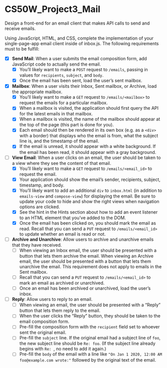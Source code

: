 
# CS50W_Project3_Mail

Design a front-end for an email client that makes API calls to send and receive emails.

Using JavaScript, HTML, and CSS, complete the implementation of your single-page-app email client inside of inbox.js. The following requirements must to be fulfill:
- [x] **Send Mail**: When a user submits the email composition form, add JavaScript code to actually send the email.
	- [x] You’ll likely want to make a `POST` request to `/emails`, passing in values for `recipients`, `subject`, and `body`.
    - [x] Once the email has been sent, load the user’s sent mailbox.
- [x] **Mailbox**: When a user visits their Inbox, Sent mailbox, or Archive, load the appropriate mailbox.
	- [x] You’ll likely want to make a `GET` request to `/emails/<mailbox>` to request the emails for a particular mailbox.
    - [x] When a mailbox is visited, the application should first query the API for the latest emails in that mailbox.
    - [x] When a mailbox is visited, the name of the mailbox should appear at the top of the page (this part is done for you).
    - [x] Each email should then be rendered in its own box (e.g. as a `<div>` with a border) that displays who the email is from, what the subject line is, and the timestamp of the email.
    - [x] If the email is unread, it should appear with a white background. If the email has been read, it should appear with a gray background.
- [ ] **View Email**: When a user clicks on an email, the user should be taken to a view where they see the content of that email.
	- [x] You’ll likely want to make a `GET` request to `/emails/<email_id>` to request the email.
    - [x] Your application should show the email’s sender, recipients, subject, timestamp, and body.
    - [x] You’ll likely want to add an additional `div` to `inbox.html` (in addition to `emails-view` and `compose-view`) for displaying the email. Be sure to update your code to hide and show the right views when navigation options are clicked.
    - [x] See the hint in the Hints section about how to add an event listener to an HTML element that you’ve added to the DOM.
    - [x] Once the email has been clicked on, you should mark the email as read. Recall that you can send a `PUT` request to `/emails/<email_id>` to update whether an email is read or not.
- [ ] **Archive and Unarchive**: Allow users to archive and unarchive emails that they have received.
	- [ ] When viewing an Inbox email, the user should be presented with a button that lets them archive the email. When viewing an Archive email, the user should be presented with a button that lets them unarchive the email. This requirement does not apply to emails in the Sent mailbox.
    - [ ] Recall that you can send a `PUT` request to `/emails/<email_id>` to mark an email as archived or unarchived.
    - [ ] Once an email has been archived or unarchived, load the user’s inbox.
- [ ] **Reply**: Allow users to reply to an email.
	- [ ] When viewing an email, the user should be presented with a “Reply” button that lets them reply to the email.
    - [ ] When the user clicks the “Reply” button, they should be taken to the email composition form.
    - [ ] Pre-fill the composition form with the `recipient` field set to whoever sent the original email.
    - [ ] Pre-fill the `subject` line. If the original email had a subject line of `foo`, the new subject line should be `Re: foo`. (If the subject line already begins with `Re: `, no need to add it again.)
    - [ ] Pre-fill the `body` of the email with a line like `"On Jan 1 2020, 12:00 AM foo@example.com wrote:"` followed by the original text of the email.
